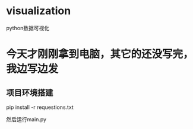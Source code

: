 # visualization
python数据可视化
# 今天才刚刚拿到电脑，其它的还没写完，我边写边发

## 项目环境搭建
pip install -r requestions.txt

然后运行main.py
